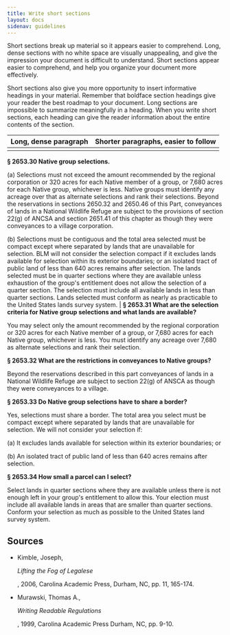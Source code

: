 ```yaml
---
title: Write short sections
layout: docs
sidenav: guidelines
---
```


Short sections break up material so it appears easier to comprehend. Long, dense sections with no white space are visually unappealing, and give the impression your document is difficult to understand. Short sections appear easier to comprehend, and help you organize your document more effectively.

Short sections also give you more opportunity to insert informative headings in your material. Remember that boldface section headings give your reader the best roadmap to your document. Long sections are impossible to summarize meaningfully in a heading. When you write short sections, each heading can give the reader information about the entire contents of the section.

Long, dense paragraph | Shorter paragraphs, easier to follow
--------------------- | ------------------------------------
                      |

**§ 2653.30 Native group selections.**

(a) Selections must not exceed the amount recommended by the regional corporation or 320 acres for each Native member of a group, or 7,680 acres for each Native group, whichever is less. Native groups must identify any acreage over that as alternate selections and rank their selections. Beyond the reservations in sections 2650.32 and 2650.46 of this Part, conveyances of lands in a National Wildlife Refuge are subject to the provisions of section 22(g) of ANCSA and section 2651.41 of this chapter as though they were conveyances to a village corporation.

(b) Selections must be contiguous and the total area selected must be compact except where separated by lands that are unavailable for selection. BLM will not consider the selection compact if it excludes lands available for selection within its exterior boundaries; or an isolated tract of public land of less than 640 acres remains after selection. The lands selected must be in quarter sections where they are available unless exhaustion of the group's entitlement does not allow the selection of a quarter section. The selection must include all available lands in less than quarter sections. Lands selected must conform as nearly as practicable to the United States lands survey system. | **§ 2653.31 What are the selection criteria for Native group selections and what lands are available?**

You may select only the amount recommended by the regional corporation or 320 acres for each Native member of a group, or 7,680 acres for each Native group, whichever is less. You must identify any acreage over 7,680 as alternate selections and rank their selection.

**§ 2653.32 What are the restrictions in conveyances to Native groups?**

Beyond the reservations described in this part conveyances of lands in a National Wildlife Refuge are subject to section 22(g) of ANSCA as though they were conveyances to a village.

**§ 2653.33 Do Native group selections have to share a border?**

Yes, selections must share a border. The total area you select must be compact except where separated by lands that are unavailable for selection. We will not consider your selection if:

(a) It excludes lands available for selection within its exterior boundaries; or

(b) An isolated tract of public land of less than 640 acres remains after selection.

**§ 2653.34 How small a parcel can I select?**

Select lands in quarter sections where they are available unless there is not enough left in your group's entitlement to allow this. Your election must include all available lands in areas that are smaller than quarter sections. Conform your selection as much as possible to the United States land survey system.

## Sources

- Kimble, Joseph,

  <cite>Lifting the Fog of Legalese</cite>

  , 2006, Carolina Academic Press, Durham, NC, pp. 11, 165-174.

- Murawski, Thomas A.,

  <cite>Writing Readable Regulations</cite>

  , 1999, Carolina Academic Press Durham, NC, pp. 9-10.
